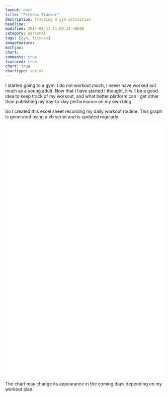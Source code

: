 ```yaml
---
layout: post
title: "Fitness Tracker"
description: Tracking m gym activities
headline: 
modified: 2014-08-11 21:06:31 +0600
category: personal
tags: [gym, fitness]
imagefeature: 
mathjax: 
chart: 
comments: true
featured: true
chart: true
charttype: serial
---
```

I started going to a gym. I do not workout much, I never have worked out much as a young adult. Now that I have started I thought, it will be a good idea to keep track of my workout, and what better platform can I get other than publishing my day-to-day performance on my own blog.

So I created this excel sheet recording my daily workout routine. This graph is generated using a vb script and is updated regularly.

<div id="chartdiv" style="width: 100%; height: 800px; background-color: #FFFFFF;" ></div>

<!-- amCharts javascript code -->
<script type="text/javascript">
	AmCharts.makeChart("chartdiv",
		{
			"type": "serial",
			"pathToImages": "http://cdn.amcharts.com/lib/3/images/",
			"categoryField": "category",
			"columnWidth": 0.54,
			"rotate": true,
			"startDuration": 1,
			"startEffect": "easeOutSine",
			"categoryAxis": {
				"gridPosition": "start",
				"title": "Excercises",
				"titleFontSize": 10
			},
			"chartCursor": {},
			"trendLines": [],
			"graphs": [
				{
					"balloonText": "[[value]] times",
					"fillAlphas": 1,
					"id": "8/11/2014",
					"title": "8/11/2014",
					"type": "column",
					"valueAxis": "ValueAxis-1",
					"valueField": "column-1"
				}
			],
			"guides": [],
			"valueAxes": [
				{
					"id": "ValueAxis-1",
					"stackType": "regular",
					"title": "Number of times"
				}
			],
			"allLabels": [],
			"balloon": {},
			"legend": {
				"useGraphSettings": true
			},
			"titles": [
				{
					"id": "Chart-title",
					"size": 15,
					"text": "Fitness Tracker"
				}
			],
			"dataProvider": [
				{
					"category": "Warm Up(minutes)",
					"column-1": "10"
				},
				{
					"category": "Side Bend",
					"column-1": "30"
				},
				{
					"category": "Ab Crunch",
					"column-1": "30"
				},
				{
					"category": "Push up",
					"column-1": "25"
				},
				{
					"category": "Bench Press",
					"column-1": "24"
				},
				{
					"category": "Stretching",
					"column-1": "20"
				},
				{
					"category": "Tri-stand",
					"column-1": "20"
				},
				{
					"category": "Press Down",
					"column-1": "10"
				},
				{
					"category": "Barbell Curl",
					"column-1": "20"
				},
				{
					"category": "Standing Mucle Curl",
					"column-1": "30"
				},
				{
					"category": "Dumbell Curl",
					"column-1": "20"
				},
				{
					"category": "Legs Common",
					"column-1": "20"
				},
				{
					"category": "Leg Press",
					"column-1": "30"
				}
			]
		}
	);
</script>

The chart may change its appearance in the coming days depending on my workout plan.
